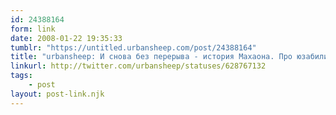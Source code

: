 ```yaml
---
id: 24388164
form: link
date: 2008-01-22 19:35:33
tumblr: "https://untitled.urbansheep.com/post/24388164"
title: "urbansheep: И снова без перерыва - история Махаона. Про юзабилити. Слайд с килобайтом текста. Под названием 'выявление инфобитов'. Ага."
linkurl: http://twitter.com/urbansheep/statuses/628767132
tags:
    - post
layout: post-link.njk
---
```


